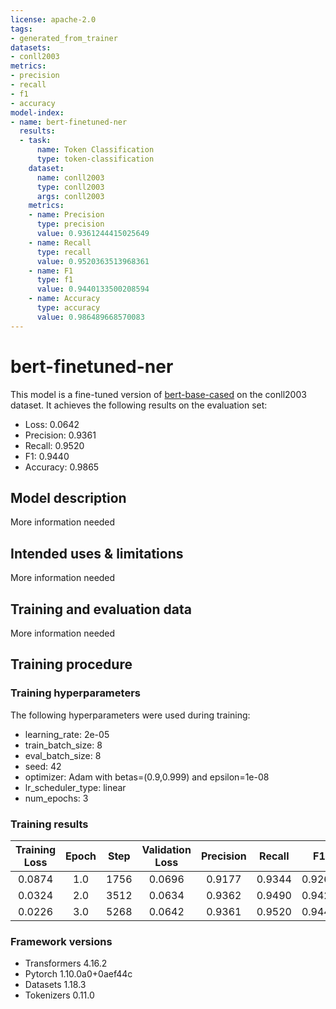 ```yaml
---
license: apache-2.0
tags:
- generated_from_trainer
datasets:
- conll2003
metrics:
- precision
- recall
- f1
- accuracy
model-index:
- name: bert-finetuned-ner
  results:
  - task:
      name: Token Classification
      type: token-classification
    dataset:
      name: conll2003
      type: conll2003
      args: conll2003
    metrics:
    - name: Precision
      type: precision
      value: 0.9361244415025649
    - name: Recall
      type: recall
      value: 0.9520363513968361
    - name: F1
      type: f1
      value: 0.9440133500208594
    - name: Accuracy
      type: accuracy
      value: 0.986489668570083
---
```


<!-- This model card has been generated automatically according to the information the Trainer had access to. You
should probably proofread and complete it, then remove this comment. -->

# bert-finetuned-ner

This model is a fine-tuned version of [bert-base-cased](https://huggingface.co/bert-base-cased) on the conll2003 dataset.
It achieves the following results on the evaluation set:
- Loss: 0.0642
- Precision: 0.9361
- Recall: 0.9520
- F1: 0.9440
- Accuracy: 0.9865

## Model description

More information needed

## Intended uses & limitations

More information needed

## Training and evaluation data

More information needed

## Training procedure

### Training hyperparameters

The following hyperparameters were used during training:
- learning_rate: 2e-05
- train_batch_size: 8
- eval_batch_size: 8
- seed: 42
- optimizer: Adam with betas=(0.9,0.999) and epsilon=1e-08
- lr_scheduler_type: linear
- num_epochs: 3

### Training results

| Training Loss | Epoch | Step | Validation Loss | Precision | Recall | F1     | Accuracy |
|:-------------:|:-----:|:----:|:---------------:|:---------:|:------:|:------:|:--------:|
| 0.0874        | 1.0   | 1756 | 0.0696          | 0.9177    | 0.9344 | 0.9260 | 0.9818   |
| 0.0324        | 2.0   | 3512 | 0.0634          | 0.9362    | 0.9490 | 0.9426 | 0.9856   |
| 0.0226        | 3.0   | 5268 | 0.0642          | 0.9361    | 0.9520 | 0.9440 | 0.9865   |


### Framework versions

- Transformers 4.16.2
- Pytorch 1.10.0a0+0aef44c
- Datasets 1.18.3
- Tokenizers 0.11.0
